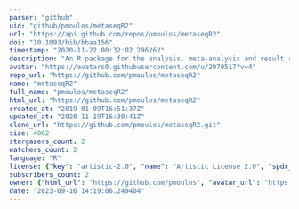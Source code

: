 ```yaml
---
parser: "github"
uid: "github/pmoulos/metaseqR2"
url: "https://api.github.com/repos/pmoulos/metaseqR2"
doi: "10.1093/bib/bbaa156"
timestamp: "2020-11-22 00:32:02.296262"
description: "An R package for the analysis, meta-analysis and result reporting of RNA-Seq gene expression data - Next Generation!"
avatar: "https://avatars0.githubusercontent.com/u/2979517?v=4"
repo_url: "https://github.com/pmoulos/metaseqR2"
name: "metaseqR2"
full_name: "pmoulos/metaseqR2"
html_url: "https://github.com/pmoulos/metaseqR2"
created_at: "2019-01-09T16:51:37Z"
updated_at: "2020-11-19T16:30:41Z"
clone_url: "https://github.com/pmoulos/metaseqR2.git"
size: 4062
stargazers_count: 2
watchers_count: 2
language: "R"
license: {"key": "artistic-2.0", "name": "Artistic License 2.0", "spdx_id": "Artistic-2.0", "url": "https://api.github.com/licenses/artistic-2.0", "node_id": "MDc6TGljZW5zZTM="}
subscribers_count: 2
owner: {"html_url": "https://github.com/pmoulos", "avatar_url": "https://avatars0.githubusercontent.com/u/2979517?v=4", "login": "pmoulos", "type": "User"}
date: "2023-09-16 14:19:06.249404"
---
```

